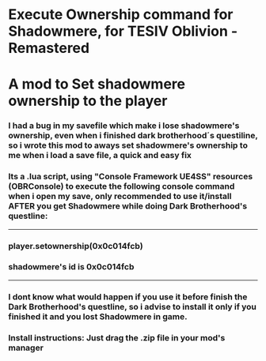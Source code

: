 # Execute Ownership command for Shadowmere, for TESIV Oblivion - Remastered
# A mod to Set shadowmere ownership to the player

### I had a bug in my savefile which make i lose shadowmere's ownership, even when i finished dark brotherhood´s questiline, so i wrote this mod to aways set shadowmere's ownership to me when i load a save file, a quick and easy fix

### Its a .lua script, using "Console Framework UE4SS" resources (OBRConsole) to execute the following console command when i open my save, only recommended to use it/install AFTER you get Shadowmere while doing Dark Brotherhood's questline:

------------------------------
### player.setownership(0x0c014fcb)
### shadowmere's id is 0x0c014fcb
------------------------------

### I dont know what would happen if you use it before finish the Dark Brotherhood's questline, so i advise to install it only if you finished it and you lost Shadowmere in game.

### Install instructions: Just drag the .zip file in your mod's manager